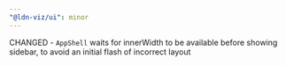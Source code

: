 ```yaml
---
"@ldn-viz/ui": minor
---
```


CHANGED - `AppShell` waits for innerWidth to be available before showing sidebar, to avoid an initial flash of incorrect layout
